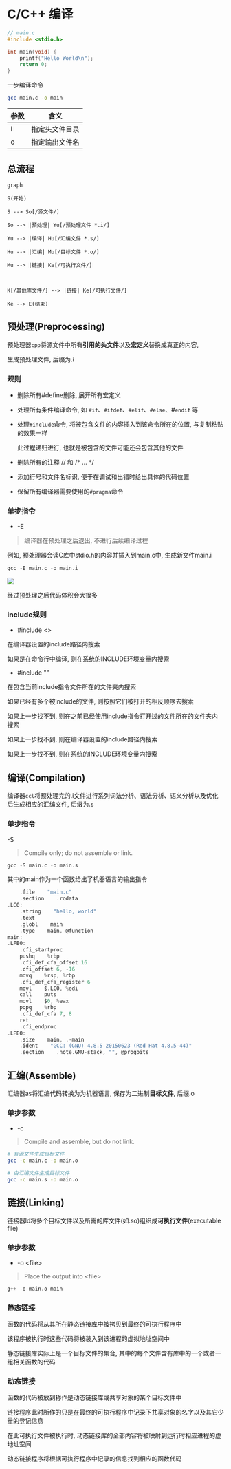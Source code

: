 <!--
 * @Description: 
 * @Version: 1.0
 * @Author: DaLao
 * @Email: dalao@xxx.com
 * @Date: 2021-06-15 15:31:05
 * @LastEditors: daLao
 * @LastEditTime: 2023-04-17 16:12:46
-->

# C/C++ 编译

```c++
// main.c
#include <stdio.h>

int main(void) {
    printf("Hello World\n");
    return 0;
}
```

一步编译命令

```sh
gcc main.c -o main
```

| 参数 | 含义           |
| ---- | -------------- |
| I    | 指定头文件目录 |
| o    | 指定输出文件名 |

## 总流程

```mermaid
graph

S(开始)

S --> So[/源文件/]

So --> |预处理| Yu[/预处理文件 *.i/]

Yu --> |编译| Hu[/汇编文件 *.s/]

Hu --> |汇编| Mu[/目标文件 *.o/]

Mu --> |链接| Ke[/可执行文件/]



K[/其他库文件/] --> |链接| Ke[/可执行文件/]

Ke --> E(结束)

```

## 预处理(Preprocessing)

预处理器`cpp`将源文件中所有**引用的头文件**以及**宏定义**替换成真正的内容,

生成预处理文件, 后缀为.i

### 规则

- 删除所有#define删除, 展开所有宏定义

- 处理所有条件编译命令, 如 `#if`、`#ifdef`、`#elif`、`#else`、#`endif` 等

- 处理`#include`命令, 将被包含文件的内容插入到该命令所在的位置, 与复制粘贴的效果一样

    此过程递归进行, 也就是被包含的文件可能还会包含其他的文件

- 删除所有的注释 // 和 /* ... */

- 添加行号和文件名标识, 便于在调试和出错时给出具体的代码位置

- 保留所有编译器需要使用的`#pragma`命令

### 单步指令

- \-E

> 编译器在预处理之后退出, 不进行后续编译过程

例如, 预处理器会读C库中stdio.h的内容并插入到main.c中, 生成新文件main.i

```c
gcc -E main.c -o main.i
```

![](https://cdn.hurra.ltd/img/20210211161743.png)

经过预处理之后代码体积会大很多

### include规则

- #include <>

在编译器设置的include路径内搜索

如果是在命令行中编译, 则在系统的INCLUDE环境变量内搜索

- #include ""

在包含当前include指令文件所在的文件夹内搜索

如果已经有多个被include的文件, 则按照它们被打开的相反顺序去搜索

如果上一步找不到, 则在之前已经使用include指令打开过的文件所在的文件夹内搜索

如果上一步找不到, 则在编译器设置的include路径内搜索

如果上一步找不到, 则在系统的INCLUDE环境变量内搜索

## 编译(Compilation)

编译器`ccl`将预处理完的.i文件进行系列词法分析、语法分析、语义分析以及优化后生成相应的汇编文件, 后缀为.s

### 单步指令

\-S

> Compile only; do not assemble or link.


```c
gcc -S main.c -o main.s
```

其中的main作为一个函数给出了机器语言的输出指令

```c
    .file    "main.c"
    .section    .rodata
.LC0:
    .string    "hello, world"
    .text
    .globl    main
    .type    main, @function
main:
.LFB0:
    .cfi_startproc
    pushq    %rbp
    .cfi_def_cfa_offset 16
    .cfi_offset 6, -16
    movq    %rsp, %rbp
    .cfi_def_cfa_register 6
    movl    $.LC0, %edi
    call    puts
    movl    $0, %eax
    popq    %rbp
    .cfi_def_cfa 7, 8
    ret
    .cfi_endproc
.LFE0:
    .size    main, .-main
    .ident    "GCC: (GNU) 4.8.5 20150623 (Red Hat 4.8.5-44)"
    .section    .note.GNU-stack, "", @progbits
```

## 汇编(Assemble)

汇编器as将汇编代码转换为为机器语言, 保存为二进制**目标文件**, 后缀.o

### 单步参数

- \-c

> Compile and assemble, but do not link.

```sh
# 有源文件生成目标文件
gcc -c main.c -o main.o

# 由汇编文件生成目标文件 
gcc -c main.s -o main.o
```

## 链接(Linking)

链接器ld将多个目标文件以及所需的库文件(如.so)组织成**可执行文件**(executable file)

### 单步参数

- \-o \<file>

> Place the output into \<file>


```c
g++ -o main.o main
```

### 静态链接

函数的代码将从其所在静态链接库中被拷贝到最终的可执行程序中

该程序被执行时这些代码将被装入到该进程的虚拟地址空间中

静态链接库实际上是一个目标文件的集合, 其中的每个文件含有库中的一个或者一组相关函数的代码

### 动态链接

函数的代码被放到称作是动态链接库或共享对象的某个目标文件中

链接程序此时所作的只是在最终的可执行程序中记录下共享对象的名字以及其它少量的登记信息

在此可执行文件被执行时, 动态链接库的全部内容将被映射到运行时相应进程的虚地址空间

动态链接程序将根据可执行程序中记录的信息找到相应的函数代码